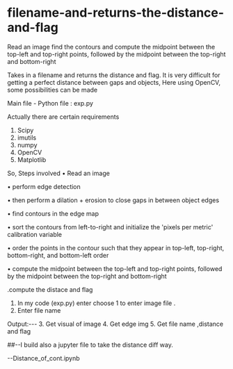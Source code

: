 # filename-and-returns-the-distance-and-flag
Read an image find the contours and  compute the midpoint between the top-left and top-right points, followed by the midpoint between the top-right and bottom-right


Takes in a filename and returns the distance and flag.
It is very difficult for getting a perfect distance between gaps and objects, Here using OpenCV, some possibilities can be made

Main file -
Python file : exp.py

Actually there are certain requirements
1.	Scipy
2.	imutils
3.	numpy
4.	OpenCV
5.	Matplotlib



So, Steps involved
•	Read an image

•	perform edge detection

•	then perform a dilation + erosion to close gaps in between object edges

•	find contours in the edge map

•	sort the contours from left-to-right and initialize the 'pixels per metric' calibration variable

•	order the points in the contour such that they appear in top-left, top-right, bottom-right, and bottom-left order

•	compute the midpoint between the top-left and top-right points, followed by the midpoint between the top-right and bottom-right

.compute the distace and flag

1.	In my code (exp.py)  enter  choose 1 to enter image file .
2.	Enter file name 

Output:---
3.	Get visual of image
4.	Get edge img
5.	Get file name ,distance and flag




##--I build also a jupyter file to take the distance diff way.

--Distance_of_cont.ipynb




